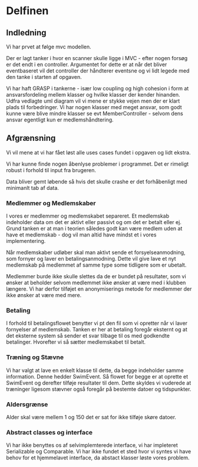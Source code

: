 # Delfinen

## Indledning

Vi har prvet at følge mvc modellen.

Der er lagt tanker i hvor en scanner skulle ligge i MVC - efter nogen forsøg er det endt i en controller. Argumentet for
dette er at når det bliver eventbaseret vil det controller der håndterer eventsne og vi lidt legede med den tanke i
starten af opgaven.

Vi har haft GRASP i tankerne - især low coupling og high cohesion i form at ansvarsfordeling mellem klasser og hvilke
klasser der kender hinanden. Udfra vedlagte uml diagram vil vi mene er stykke vejen men der er klart plads til
forbedringer. Vi har nogen klasser med meget ansvar, som godt kunne være blive mindre klasser se evt MemberController -
selvom dens ansvar egentligt kun er medlemshåndtering.

## Afgrænsning

Vi vil mene at vi har fået løst alle uses cases fundet i opgaven og lidt ekstra.

Vi har kunne finde nogen åbenlyse problemer i programmet. Det er rimeligt robust i forhold til input fra brugeren.

Data bliver gemt løbende så hvis det skulle crashe er det forhåbenligt med minimanlt tab af data.

### Medlemmer og Medlemskaber

I vores er medlemmer og medlemskabet separeret. Et medlemskab indeholder data om det er aktivt eller passivt og om det
er betalt eller ej. Grund tanken er at man i teorien således godt kan være medlem uden at have et medlemskab - dog vil
man altid have mindst et i vores implementering.

Når medlemskaber udløber skal man aktivt sende et forsyelseanmodning, som fornyer og laver en betalingsanmodning. Dette
vil give lave et nyt medlemskab på medlemmet af samme type some tidligere som er ubetalt.

Medlemmer burde ikke skulle slettes da de er bundet på resultater, som vi ønsker at beholder selvom medlemmet ikke
ønsker at være med i klubben længere. Vi har derfor tilføjet en anonymiserings metode for medlemmer der ikke ønsker at
være med mere.

### Betaling

I forhold til betalingsflowet benytter vi pt den fil som vi opretter når vi laver fornyelser af medlemskab. Tanken er
her at betaling foregår eksternt og at det eksterne system så sender et svar tilbage til os med godkendte betalinger.
Hvorefter vi så sætter medlemskabet til betalt.

### Træning og Stævne

Vi har valgt at lave en enkelt klasse til dette, da begge indeholder samme information. Denne hedder SwimEvent. Så
flowet for begge er at oprette et SwimEvent og derefter tilføje resultater til dem. Dette skyldes vi vuderede at
træninger ligesom stævner også foregår på bestemte datoer og tidspunkter.

### Aldersgrænse

Alder skal være mellem 1 og 150 det er sat for ikke tilføje skøre datoer.

### Abstract classes og interface

Vi har ikke benyttes os af selvimplemterede interface, vi har impleteret Serializable og Comparable. Vi har ikke fundet
et sted hvor vi syntes vi have behov for et hjemmelavet interface, da abstact klasser løste vores problem.